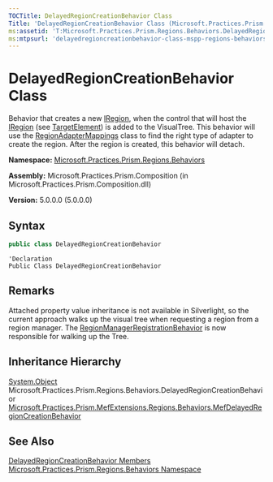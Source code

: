 ```yaml
---
TOCTitle: DelayedRegionCreationBehavior Class
Title: 'DelayedRegionCreationBehavior Class (Microsoft.Practices.Prism.Regions.Behaviors)'
ms:assetid: 'T:Microsoft.Practices.Prism.Regions.Behaviors.DelayedRegionCreationBehavior'
ms:mtpsurl: 'delayedregioncreationbehavior-class-mspp-regions-behaviors.md'
---
```



# DelayedRegionCreationBehavior Class

Behavior that creates a new [IRegion](/patterns-practices/reference/iregion-interface-mspp-regions), when the control that will host the [IRegion](/patterns-practices/reference/iregion-interface-mspp-regions) (see [TargetElement](/patterns-practices/reference/delayedregioncreationbehavior-targetelement-property-mspp-regions-behaviors)) is added to the VisualTree. This behavior will use the [RegionAdapterMappings](/patterns-practices/reference/regionadaptermappings-class-mspp-regions) class to find the right type of adapter to create the region. After the region is created, this behavior will detach.

**Namespace:** [Microsoft.Practices.Prism.Regions.Behaviors](/patterns-practices/reference/mspp-regions-behaviors-namespace)

**Assembly:** Microsoft.Practices.Prism.Composition (in Microsoft.Practices.Prism.Composition.dll)

**Version:** 5.0.0.0 (5.0.0.0)

## Syntax

```C#
public class DelayedRegionCreationBehavior
```

```VB
'Declaration
Public Class DelayedRegionCreationBehavior
```

## Remarks

 Attached property value inheritance is not available in Silverlight, so the current approach walks up the visual tree when requesting a region from a region manager. The [RegionManagerRegistrationBehavior](/patterns-practices/reference/regionmanagerregistrationbehavior-class-mspp-regions-behaviors) is now responsible for walking up the Tree.

## Inheritance Hierarchy

[System.Object](http://msdn.microsoft.com/en-us/library/e5kfa45b)  
Microsoft.Practices.Prism.Regions.Behaviors.DelayedRegionCreationBehavior  [Microsoft.Practices.Prism.MefExtensions.Regions.Behaviors.MefDelayedRegionCreationBehavior](/patterns-practices/reference/mefdelayedregioncreationbehavior-class-mspp-mefextensions-regions-behaviors)

## See Also

[DelayedRegionCreationBehavior Members](/patterns-practices/reference/delayedregioncreationbehavior-members-mspp-regions-behaviors)<br/>
[Microsoft.Practices.Prism.Regions.Behaviors Namespace](/patterns-practices/reference/mspp-regions-behaviors-namespace)<br/>